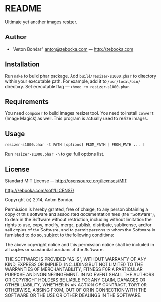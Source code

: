 README
======

Ultimate yet another images resizer.


Author
------

* "Anton Bondar" <anton@zebooka.com> — http://zebooka.com


Installation
------------

Run `make` to build phar package.
Add `build/resizer-s1000.phar` to directory within your executable path.
For example, add it to `/usr/local/bin/` directory.
Set executable flag — `chmod +x resizer-s1000.phar`.


Requirements
------------

You need `composer` to build images resizer tool.
You need to install `convert` (Image Magick) as well. This program is actually used to resize images.


Usage
-----

`resizer-s1000.phar -t PATH [options] FROM_PATH [ FROM_PATH ... ]`

Run `resizer-s1000.phar -h` to get full options list.


License
-------

Standard MIT License — http://opensource.org/licenses/MIT

http://zebooka.com/soft/LICENSE/

Copyright (c) 2014, Anton Bondar.

Permission is hereby granted, free of charge, to any person obtaining a copy
of this software and associated documentation files (the "Software"), to deal
in the Software without restriction, including without limitation the rights
to use, copy, modify, merge, publish, distribute, sublicense, and/or sell
copies of the Software, and to permit persons to whom the Software is
furnished to do so, subject to the following conditions:

The above copyright notice and this permission notice shall be included in
all copies or substantial portions of the Software.

THE SOFTWARE IS PROVIDED "AS IS", WITHOUT WARRANTY OF ANY KIND, EXPRESS OR
IMPLIED, INCLUDING BUT NOT LIMITED TO THE WARRANTIES OF MERCHANTABILITY,
FITNESS FOR A PARTICULAR PURPOSE AND NONINFRINGEMENT. IN NO EVENT SHALL THE
AUTHORS OR COPYRIGHT HOLDERS BE LIABLE FOR ANY CLAIM, DAMAGES OR OTHER
LIABILITY, WHETHER IN AN ACTION OF CONTRACT, TORT OR OTHERWISE, ARISING FROM,
OUT OF OR IN CONNECTION WITH THE SOFTWARE OR THE USE OR OTHER DEALINGS IN
THE SOFTWARE.
